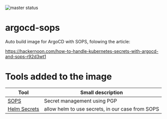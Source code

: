 ![master status](https://github.com/sdelrio/argocd-sops/actions/workflows/main.yml/badge.svg)

# argocd-sops

Auto build image for ArgoCD with SOPS, folowing the article:

https://hackernoon.com/how-to-handle-kubernetes-secrets-with-argocd-and-sops-r92d3wt1

# Tools added to the image

| Tool  | Small description|
|-------|------------------|
| [SOPS](https://github.com/mozilla/sops) | Secret management using PGP  |
| [Helm Secrets](https://github.com/zendesk/helm-secrets ) | allow helm to use secrets, in our case from SOPS |



